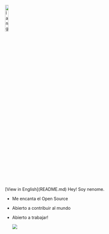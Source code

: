 <p align="left"><img width=15%" src="https://github.com/alansmathew/alansmathew/raw/master/lang.gif" alt="lang image here" /></p>
 [View in English](README.md)
Hey!
Soy nenome.

- Me encanta el Open Source
- Abierto a contribuir al mundo
- Abierto a trabajar!
  
  <a href="">
  <img align="centre" src="https://github-readme-stats.vercel.app/api?username=nenome&count_private=true&include_all_commits=true&show_icons=true&title_color=007bff&text_color=e7e7e7&icon_color=007bff&bg_color=171c28" />
<a />
